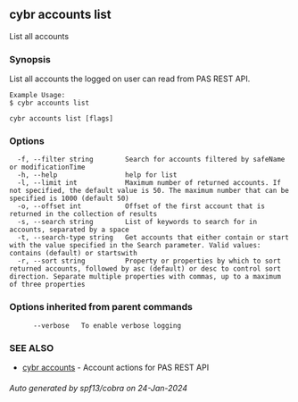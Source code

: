 ## cybr accounts list

List all accounts

### Synopsis

List all accounts the logged on user can read from PAS REST API.
	
	Example Usage:
	$ cybr accounts list

```
cybr accounts list [flags]
```

### Options

```
  -f, --filter string        Search for accounts filtered by safeName or modificationTime
  -h, --help                 help for list
  -l, --limit int            Maximum number of returned accounts. If not specified, the default value is 50. The maximum number that can be specified is 1000 (default 50)
  -o, --offset int           Offset of the first account that is returned in the collection of results
  -s, --search string        List of keywords to search for in accounts, separated by a space
  -t, --search-type string   Get accounts that either contain or start with the value specified in the Search parameter. Valid values: contains (default) or startswith
  -r, --sort string          Property or properties by which to sort returned accounts, followed by asc (default) or desc to control sort direction. Separate multiple properties with commas, up to a maximum of three properties
```

### Options inherited from parent commands

```
      --verbose   To enable verbose logging
```

### SEE ALSO

* [cybr accounts](cybr_accounts.md)	 - Account actions for PAS REST API

###### Auto generated by spf13/cobra on 24-Jan-2024
